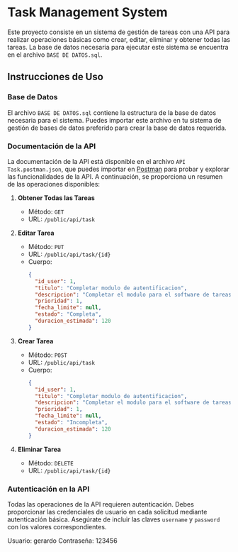 # Task Management System

Este proyecto consiste en un sistema de gestión de tareas con una API para realizar operaciones básicas como crear, editar, eliminar y obtener todas las tareas. La base de datos necesaria para ejecutar este sistema se encuentra en el archivo `BASE DE DATOS.sql`.

## Instrucciones de Uso

### Base de Datos

El archivo `BASE DE DATOS.sql` contiene la estructura de la base de datos necesaria para el sistema. Puedes importar este archivo en tu sistema de gestión de bases de datos preferido para crear la base de datos requerida.

### Documentación de la API

La documentación de la API está disponible en el archivo `API Task.postman.json`, que puedes importar en [Postman](https://www.postman.com/) para probar y explorar las funcionalidades de la API. A continuación, se proporciona un resumen de las operaciones disponibles:

1. **Obtener Todas las Tareas**
   - Método: `GET`
   - URL: `/public/api/task`

2. **Editar Tarea**
   - Método: `PUT`
   - URL: `/public/api/task/{id}`
   - Cuerpo:
     ```json
     {
       "id_user": 1,
       "titulo": "Completar modulo de autentificacion",
       "descripcion": "Completar el modulo para el software de tareas para la autentificacion mediante JWT.",
       "prioridad": 1,
       "fecha_limite": null,
       "estado": "Completa",
       "duracion_estimada": 120
     }
     ```

3. **Crear Tarea**
   - Método: `POST`
   - URL: `/public/api/task`
   - Cuerpo:
     ```json
     {
       "id_user": 1,
       "titulo": "Completar modulo de autentificacion",
       "descripcion": "Completar el modulo para el software de tareas para la autentificacion mediante JWT.",
       "prioridad": 1,
       "fecha_limite": null,
       "estado": "Incompleta",
       "duracion_estimada": 120
     }
     ```

4. **Eliminar Tarea**
   - Método: `DELETE`
   - URL: `/public/api/task/{id}`

### Autenticación en la API

Todas las operaciones de la API requieren autenticación. Debes proporcionar las credenciales de usuario en cada solicitud mediante autenticación básica. Asegúrate de incluir las claves `username` y `password` con los valores correspondientes.

Usuario: gerardo
Contraseña: 123456
